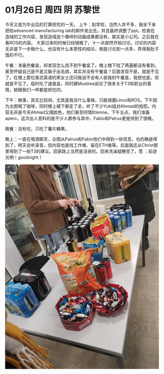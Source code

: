 # 01月26日 周四 阴 苏黎世

今天又是为毕业后的打算担忧的一天。
上午：到学校，当然人并不多，我坐下来把给advanced manufacturing lab的邮件发出去，并且最终调整了ppt。检查在造域的工作内容，发现造域连个像样的动画成果都没有，属实是小公司。之后我在看ROS的内容。
大家过来的时候已经很晚了，十一点居然开始讨论。讨论的内容无非是下一步做什么，也没有什么本质性的结论，倒是讨论到一点多，弄得我肚子饿的不行。

午餐：准备热餐盒，却发现怎么找不到午餐盒了。楼上楼下找了两遍都没有看到，甚至怀疑自己是不是又脑子出毛病，其实并没有午餐盒？后面发现不是，就是不见了。在楼上那位美式英语的黑女士还问我说不会有人偷我的午餐盒，我想也是，但就是不见了。临时吃了速食盒，同时跟Muslima谈论了很多关于T3和职业的事情，她跟我们一样都是担忧的。

下午：做事，其实比较闲，尤其是我没什么事做，只能琢磨Linux和ROS。下午因为太困喝了咖啡，同时楼上楼下都走了走，听了不少Yuki组对Ahmad的抱怨。内容无非是今天Ahmad又摆脸色，他们甚至同情Etienne。下午五点，我们准备apero，这次出人意料的是不少人都参与其中，Fabio和Patrus更是待到了很晚。

晚餐：没有吃，只吃了薯片糖果。

晚上：一直在喝酒聊天，企图从Patrus和Fabio他们中得到一些信息。也的确是得到了，明天会听录音，但内容也是找工作难、留在ETH难等。后面我还从Christ那里得到了一些T3的建议。回家路上当然是沮丧的。回来洗澡就睡觉了。愿 ：前途光明！goodnight！


![image](images\\63d30dab51f84f2bab671663.jpg)





